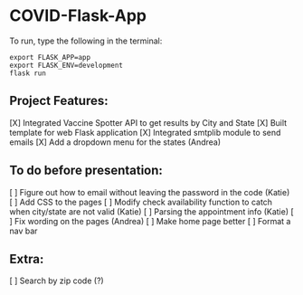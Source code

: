 # COVID-Flask-App
To run, type the following in the terminal:

`export FLASK_APP=app`  
`export FLASK_ENV=development`  
`flask run`  

## Project Features: 
[X] Integrated Vaccine Spotter API to get results by City and State 
[X] Built template for web Flask application 
[X] Integrated smtplib module to send emails 
[X] Add a dropdown menu for the states (Andrea)

## To do before presentation: 
[ ] Figure out how to email without leaving the password in the code (Katie)
[ ] Add CSS to the pages 
[ ] Modify check availability function to catch when city/state are not valid (Katie)
[ ] Parsing the appointment info (Katie)
[ ] Fix wording on the pages (Andrea)
[ ] Make home page better
[ ] Format a nav bar

## Extra: 
[ ] Search by zip code (?)